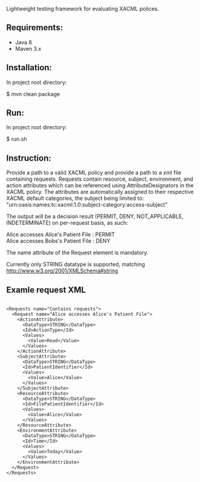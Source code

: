 Lightweight testing framework for evaluating XACML polices.

## Requirements:
- Java 8
- Maven 3.x

## Installation:

In project root directory:

$ mvn clean package

## Run:

In project root directory:

$ run.sh <path-to-xacml-policyset> <path-to-request-file>

## Instruction:

Provide a path to a valid XACML policy and provide a path to a xml file containing requests.
Requests contain resource, subject, environment, and action attributes which can be referenced 
using AttributeDesignators in the XACML policy. The attributes are automatically assigned
to their respective XACML default categories, the subject being limited to: 
"urn:oasis:names:tc:xacml:1.0:subject-category:access-subject"

The output will be a decision result (PERMIT, DENY, NOT_APPLICABLE, INDETERMINATE) on per-request
basis, as such:

Alice accesses Alice's Patient File : PERMIT \
Alice accesses Bobs's Patient File : DENY

The name attribute of the Request element is mandatory.

Currently only STRING datatype is supported, matching http://www.w3.org/2001/XMLSchema#string

## Examle request XML
```$xml

<Requests name="Contains requests">
  <Request name="Alice accesses Alice's Patient File">
    <ActionAttribute>
      <DataType>STRING</DataType>
      <Id>ActionType</Id>
      <Values>
        <Value>Read</Value>
      </Values>
    </ActionAttribute>
    <SubjectAttribute>
      <DataType>STRING</DataType>
      <Id>PatientIdentifier</Id>
      <Values>
        <Value>Alice</Value>
      </Values>
    </SubjectAttribute>
    <ResourceAttribute>
      <DataType>STRING</DataType>
      <Id>FilePatientIdentifier</Id>
      <Values>
        <Value>Alice</Value>
      </Values>
    </ResourceAttribute>
    <EnvironmentAttribute>
      <DataType>STRING</DataType>
      <Id>Time</Id>
      <Values>
        <Value>Today</Value>
      </Values>
    </EnvironmentAttribute>
  </Request>
</Requests>


```